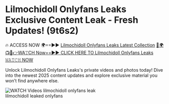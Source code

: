 # Lilmochidoll Onlyfans Leaks Exclusive Content Leak - Fresh Updates! (9t6s2)

🔥 ACCESS NOW 🌍==►► <a href="https://tinyurl.com/3fjeunct" rel="nofollow">Lilmochidoll Onlyfans Leaks Latest Collection</a></h3>
[🔴🌍📺📱👉WA𝚃CH Now==►► CLICK HERE TO Lilmochidoll Onlyfans Leaks 𝚆𝙰𝚃𝙲𝙷 NOW](https://tinyurl.com/3fjeunct)

Unlock Lilmochidoll Onlyfans Leaks's private videos and photos today! Dive into the newest 2025 content updates and explore exclusive material you won’t find anywhere else.


<a href="https://tinyurl.com/3fjeunct" rel="nofollow" data-target="animated-image.originalLink"><img src="https://camo.githubusercontent.com/8a4f000d20f83aca3bf7ec5f350d767afa0574a8a352519fd8cfa583a6f93a33/68747470733a2f2f692e696d6775722e636f6d2f644a486b345a712e676966" alt="WATCH Videos" data-canonical-src="https://i.imgur.com/dJHk4Zq.gif" style="max-width: 100%; display: inline-block;" data-target="animated-image.originalImage"></a>
lilmochidoll onlyfans leak<br>
lilmochidoll leaked onlyfans